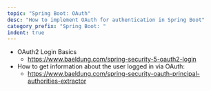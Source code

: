 ```yaml
---
topic: "Spring Boot: OAuth"
desc: "How to implement OAuth for authentication in Spring Boot"
category_prefix: "Spring Boot: "
indent: true
---
```



* OAuth2 Login Basics
   * <https://www.baeldung.com/spring-security-5-oauth2-login>
* How to get information about the user logged in via OAuth:
   * <https://www.baeldung.com/spring-security-oauth-principal-authorities-extractor>
